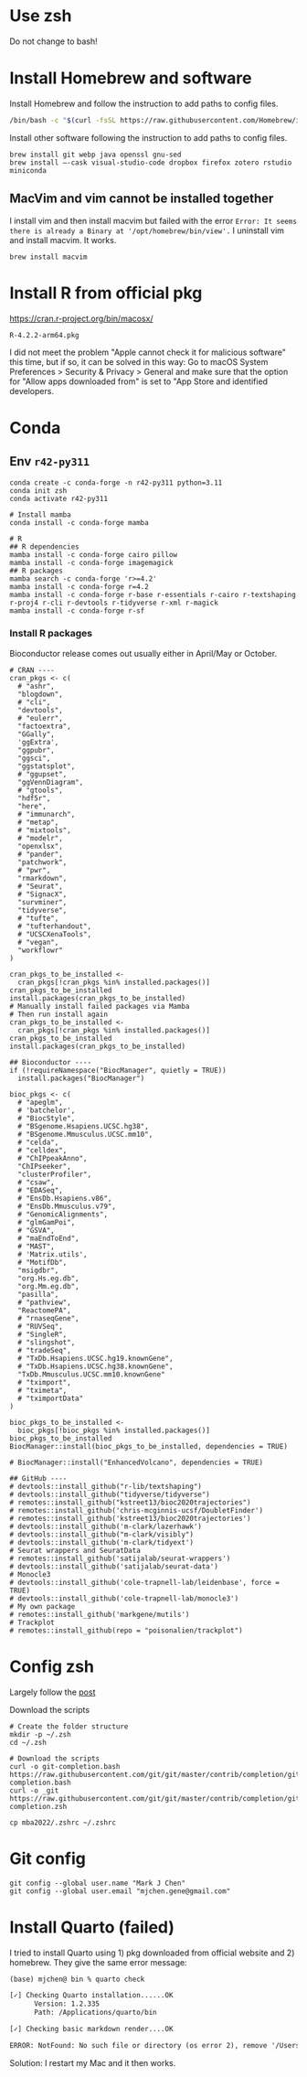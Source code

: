 # Use zsh

Do not change to bash!

# Install Homebrew and software

Install Homebrew and follow the instruction to add paths to config files.

```sh
/bin/bash -c "$(curl -fsSL https://raw.githubusercontent.com/Homebrew/install/HEAD/install.sh)"
```

Install other software following the instruction to add paths to config files.

```{bash homebrew}
brew install git webp java openssl gnu-sed
brew install —-cask visual-studio-code dropbox firefox zotero rstudio miniconda
```

## MacVim and vim cannot be installed together

I install vim and then install macvim but failed with the error `Error: It seems there is already a Binary at '/opt/homebrew/bin/view'.` I uninstall vim and install macvim. It works. 

```{bash macvim}
brew install macvim
```

# Install R from official pkg

https://cran.r-project.org/bin/macosx/

`R-4.2.2-arm64.pkg`

I did not meet the problem "Apple cannot check it for malicious software" this time, but if so, it can be solved in this way: Go to macOS System Preferences > Security & Privacy > General and make sure that the option for "Allow apps downloaded from" is set to "App Store and identified developers.

# Conda 

## Env `r42-py311`

```{bash r42-py311-mba22-conda}
conda create -c conda-forge -n r42-py311 python=3.11
conda init zsh
conda activate r42-py311

# Install mamba
conda install -c conda-forge mamba

# R
## R dependencies
mamba install -c conda-forge cairo pillow
mamba install -c conda-forge imagemagick
## R packages
mamba search -c conda-forge 'r>=4.2'
mamba install -c conda-forge r=4.2
mamba install -c conda-forge r-base r-essentials r-cairo r-textshaping  r-proj4 r-cli r-devtools r-tidyverse r-xml r-magick
mamba install -c conda-forge r-sf
```

### Install R packages

Bioconductor release comes out usually either in April/May or October.

```{r r42-py311-mba22}
# CRAN ----
cran_pkgs <- c(
  # "ashr",
  "blogdown",
  # "cli",
  "devtools",
  # "eulerr",
  "factoextra",
  "GGally",
  'ggExtra',
  "ggpubr",
  "ggsci",
  "ggstatsplot",
  # "ggupset",
  "ggVennDiagram",
  # "gtools",
  "hdf5r",
  "here",
  # "immunarch",
  # "metap",
  # "mixtools",
  # "modelr",
  "openxlsx",
  # "pander",
  "patchwork",
  # "pwr",
  "rmarkdown",
  # "Seurat",
  # "SignacX",
  "survminer",
  "tidyverse",
  # "tufte",
  # "tufterhandout",
  # "UCSCXenaTools",
  # "vegan",
  "workflowr"
)

cran_pkgs_to_be_installed <-
  cran_pkgs[!cran_pkgs %in% installed.packages()]
cran_pkgs_to_be_installed
install.packages(cran_pkgs_to_be_installed)
# Manually install failed packages via Mamba
# Then run install again
cran_pkgs_to_be_installed <-
  cran_pkgs[!cran_pkgs %in% installed.packages()]
cran_pkgs_to_be_installed
install.packages(cran_pkgs_to_be_installed)

## Bioconductor ----
if (!requireNamespace("BiocManager", quietly = TRUE))
  install.packages("BiocManager")

bioc_pkgs <- c(
  # "apeglm",
  # 'batchelor',
  # "BiocStyle",
  # "BSgenome.Hsapiens.UCSC.hg38",
  # "BSgenome.Mmusculus.UCSC.mm10",
  # "celda",
  # "celldex",
  # "ChIPpeakAnno",
  "ChIPseeker",
  "clusterProfiler",
  # "csaw",
  # "EDASeq",
  # "EnsDb.Hsapiens.v86",
  # "EnsDb.Mmusculus.v79",
  # "GenomicAlignments",
  # "glmGamPoi",
  # "GSVA",
  # "maEndToEnd",
  # "MAST",
  # 'Matrix.utils',
  # "MotifDb",
  "msigdbr",
  "org.Hs.eg.db",
  "org.Mm.eg.db",
  "pasilla",
  # "pathview",
  "ReactomePA",
  # "rnaseqGene",
  # "RUVSeq",
  # "SingleR",
  # "slingshot",
  # "tradeSeq",
  # "TxDb.Hsapiens.UCSC.hg19.knownGene",
  # "TxDb.Hsapiens.UCSC.hg38.knownGene",
  "TxDb.Mmusculus.UCSC.mm10.knownGene"
  # "tximport",
  # "tximeta",
  # "tximportData"
)

bioc_pkgs_to_be_installed <-
  bioc_pkgs[!bioc_pkgs %in% installed.packages()]
bioc_pkgs_to_be_installed
BiocManager::install(bioc_pkgs_to_be_installed, dependencies = TRUE)

# BiocManager::install("EnhancedVolcano", dependencies = TRUE)

## GitHub ----
# devtools::install_github("r-lib/textshaping")
# devtools::install_github("tidyverse/tidyverse")
# remotes::install_github("kstreet13/bioc2020trajectories")
# remotes::install_github('chris-mcginnis-ucsf/DoubletFinder')
# remotes::install_github('kstreet13/bioc2020trajectories')
# devtools::install_github('m-clark/lazerhawk')
# devtools::install_github("m-clark/visibly")
# devtools::install_github('m-clark/tidyext')
# Seurat wrappers and SeuratData
# remotes::install_github('satijalab/seurat-wrappers')
# devtools::install_github('satijalab/seurat-data')
# Monocle3
# devtools::install_github('cole-trapnell-lab/leidenbase', force = TRUE)
# devtools::install_github('cole-trapnell-lab/monocle3')
# My own package
# remotes::install_github('markgene/mutils')
# Trackplot
# remotes::install_github(repo = "poisonalien/trackplot")
```

# Config zsh

Largely follow the [post](https://www.oliverspryn.com/blog/adding-git-completion-to-zsh)

Download the scripts

```{sh}
# Create the folder structure
mkdir -p ~/.zsh
cd ~/.zsh

# Download the scripts
curl -o git-completion.bash https://raw.githubusercontent.com/git/git/master/contrib/completion/git-completion.bash
curl -o _git https://raw.githubusercontent.com/git/git/master/contrib/completion/git-completion.zsh
```


```{sh}
cp mba2022/.zshrc ~/.zshrc
```

# Git config

```{bash}
git config --global user.name "Mark J Chen"
git config --global user.email "mjchen.gene@gmail.com"
```

# Install Quarto (failed)

I tried to install Quarto using 1) pkg downloaded from official website and 2) homebrew. They give the same error message:

```default
(base) mjchen@ bin % quarto check                

[✓] Checking Quarto installation......OK
      Version: 1.2.335
      Path: /Applications/quarto/bin

[✓] Checking basic markdown render....OK

ERROR: NotFound: No such file or directory (os error 2), remove '/Users/mjchen/Library/Caches/quarto/sass/397ef2e52d54cf686e4908b90039e9db.css'
```

Solution: I restart my Mac and it then works. 
